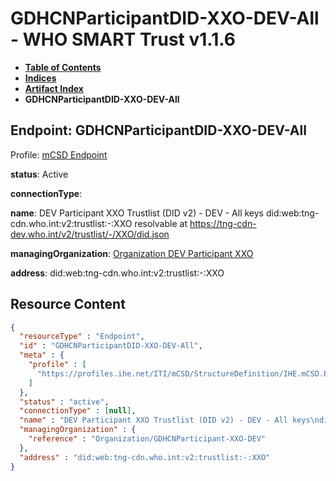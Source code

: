 # GDHCNParticipantDID-XXO-DEV-All - WHO SMART Trust v1.1.6

* [**Table of Contents**](toc.md)
* [**Indices**](indices.md)
* [**Artifact Index**](artifacts.md)
* **GDHCNParticipantDID-XXO-DEV-All**

## Endpoint: GDHCNParticipantDID-XXO-DEV-All

Profile: [mCSD Endpoint](https://profiles.ihe.net/ITI/mCSD/4.0.0/StructureDefinition-IHE.mCSD.Endpoint.html)

**status**: Active

**connectionType**: 

**name**: DEV Participant XXO Trustlist (DID v2) - DEV - All keys did:web:tng-cdn.who.int:v2:trustlist:-:XXO resolvable at https://tng-cdn-dev.who.int/v2/trustlist/-/XXO/did.json

**managingOrganization**: [Organization DEV Participant XXO](Organization-GDHCNParticipant-XXO-DEV.md)

**address**: did:web:tng-cdn.who.int:v2:trustlist:-:XXO



## Resource Content

```json
{
  "resourceType" : "Endpoint",
  "id" : "GDHCNParticipantDID-XXO-DEV-All",
  "meta" : {
    "profile" : [
      "https://profiles.ihe.net/ITI/mCSD/StructureDefinition/IHE.mCSD.Endpoint"
    ]
  },
  "status" : "active",
  "connectionType" : [null],
  "name" : "DEV Participant XXO Trustlist (DID v2) - DEV - All keys\ndid:web:tng-cdn.who.int:v2:trustlist:-:XXO\nresolvable at https://tng-cdn-dev.who.int/v2/trustlist/-/XXO/did.json",
  "managingOrganization" : {
    "reference" : "Organization/GDHCNParticipant-XXO-DEV"
  },
  "address" : "did:web:tng-cdn.who.int:v2:trustlist:-:XXO"
}

```
